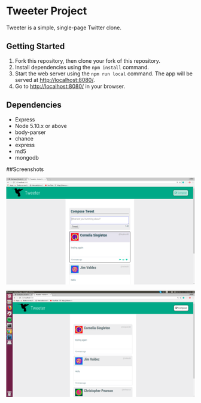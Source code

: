 # Tweeter Project

Tweeter is a simple, single-page Twitter clone.

## Getting Started

1. Fork this repository, then clone your fork of this repository.
2. Install dependencies using the `npm install` command.
3. Start the web server using the `npm run local` command. The app will be served at <http://localhost:8080/>.
4. Go to <http://localhost:8080/> in your browser.

## Dependencies

- Express
- Node 5.10.x or above
- body-parser
- chance
- express
- md5
- mongodb

##Screenshots

!["Tweet (hover) and compose text box visible"](https://github.com/adlascio/tweeter/blob/master/docs/hover_tweet.png)

!["Compose button (hover) and compose text box hidden"](https://github.com/adlascio/tweeter/blob/master/docs/hover_compose_and_hidden.png)